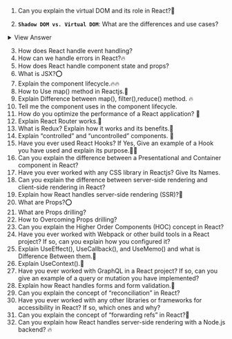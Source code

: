 1. Can you explain the virtual DOM and its role in React?💯

2. **`Shadow DOM vs. Virtual DOM`**: What are the differences and use cases?

<details>
<summary>View Answer</summary>

_Shadow Dom_:

- offers encapsulation for DOM and CSS. It allows for the creation of a separate DOM tree with its styles and scripts which is attached to an element but doesn't interfere with the main Document's DOM.

_Uses_: Shadow DOM is used when you want to create reusable and isolated components.

- It's beneficial for widget development, plugins or any scenario where you don't want your component's internals to clash with the surrounding environment.
- Since the Shadow DOM is isolated from the main document, **changes made inside a shadow tree do not directly affect the main document's DOM**.

```js
const element = document.getElementById('myElement');
const shadowRoot = element.attachShadow({ mode: 'open' });
shadowRoot.innerHTML = `<style>p { color: red; }</style><p>Hello, Shadow DOM!</p>`;
```

_Virtual Dom_:

- Is Virtual representation of a UI kept in memory and synced with the `real DOM` through a process called reconciliation. Technique popular in React

**Differences:** Virtual DOM provides a way to update the view in a more optimized and efficient manner. Instead of making direct changes to the real DOM (which can be slow) changes are made to the virtual DOM, which then calculates the diff between the current and the new state and updates the real DOM in a minimal way.

**Not Native**: Virtual DOM is not a web standard. It's a technique used by specific libraries and frameworks

**Use Cases**: Virtual DOM is beneficial in scenarios where frequent updates to the UI can lead to the performance bottlenecks. Virtual DOM ensures a smoother User Experience.

**Summary**:

_Shadow DOM_: is about encapsulation, isolating components and their styles/scripts from the main document to prevent conflicts and leaks

_V Dom_: is about performance: optimizing the way the UI updates by minimizing direct interactions with the real DOM.

- If you're building a reusable widget or component that you want to remain isolated from the surrounding env, consider using Shadow DOM.

- If you're developing a dynamic web app where the UI changes frequently and you want to optimized those updates, consider using a library or framework that employs VDom like React.

</details>




3. How does React handle event handling?
4. How can we handle errors in React?🔥
5. How does React handle component state and props?
6. What is JSX?⭕
7. Explain the component lifecycle.🔥🔥
8. How to Use map() method in Reactjs.💯
9.  Explain Difference between map(), filter(),reduce() method. 🔥
10. Tell me the component uses in the component lifecycle.
11. How do you optimize the performance of a React application? 💯
12. Explain React Router works.💯
13. What is Redux? Explain how it works and its benefits.💯
14. Explain “controlled” and “uncontrolled” components. 🔴
15. Have you ever used React Hooks? If Yes, Give an example of a Hook you have used and explain its purpose.🔴🔴
16. Can you explain the difference between a Presentational and Container component in React?
17. Have you ever worked with any CSS library in Reactjs? Give Its Names.
18. Can you explain the difference between server-side rendering and client-side rendering in React?
19. Explain how React handles server-side rendering (SSR)?🔴
20. What are Props?⭕
21. What are Props drilling?
22. How to Overcoming Props drilling?
23. Can you explain the Higher Order Components (HOC) concept in React?
24. Have you ever worked with Webpack or other build tools in a React project? If so, can you explain how you configured it?
25. Explain UseEffect(), UseCallback(), and UseMemo() and what is Difference Between them.💯
26. Explain UseContext().💯
27. Have you ever worked with GraphQL in a React project? If so, can you give an example of a query or mutation you have implemented?
28. Explain how React handles forms and form validation.💯
29. Can you explain the concept of “reconciliation” in React?
30. Have you ever worked with any other libraries or frameworks for accessibility in React? If so, which ones and why?
31. Can you explain the concept of “forwarding refs” in React?🔴
32. Can you explain how React handles server-side rendering with a Node.js backend? 🔥
